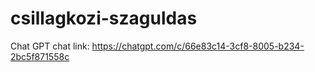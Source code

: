 # csillagkozi-szaguldas


Chat GPT chat link: https://chatgpt.com/c/66e83c14-3cf8-8005-b234-2bc5f871558c